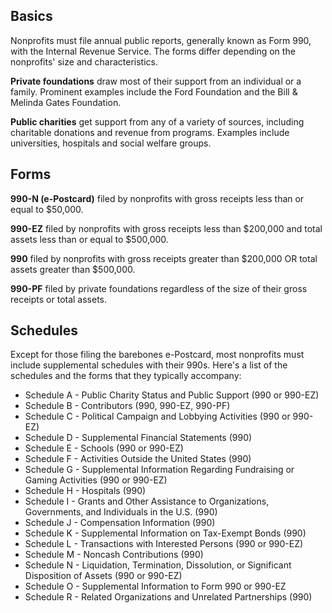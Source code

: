## Basics

Nonprofits must file annual public reports, generally known as Form 990, with the Internal Revenue Service. The forms differ depending on the nonprofits' size and characteristics.

**Private foundations** draw most of their support from an individual or a family. Prominent examples include the Ford Foundation and the Bill & Melinda Gates Foundation.

**Public charities** get support from any of a variety of sources, including charitable donations and revenue from programs. Examples include universities, hospitals and social welfare groups.

## Forms

**990-N (e-Postcard)** filed by nonprofits with gross receipts less than or equal to $50,000.

**990-EZ** filed by nonprofits with gross receipts less than $200,000 and total assets less than or equal to $500,000.

**990** filed by nonprofits with gross receipts greater than $200,000 OR total assets greater than $500,000.

**990-PF** filed by private foundations regardless of the size of their gross receipts or total assets.

## Schedules

Except for those filing the barebones e-Postcard, most nonprofits must include supplemental schedules with their 990s. Here's a list of the schedules and the forms that they typically accompany:

* Schedule A - Public Charity Status and Public Support (990 or 990-EZ)
* Schedule B - Contributors (990, 990-EZ, 990-PF)
* Schedule C - Political Campaign and Lobbying Activities (990 or 990-EZ)
* Schedule D - Supplemental Financial Statements (990)
* Schedule E - Schools (990 or 990-EZ)
* Schedule F - Activities Outside the United States (990)
* Schedule G - Supplemental Information Regarding Fundraising or Gaming Activities (990 or 990-EZ)
* Schedule H - Hospitals (990)
* Schedule I - Grants and Other Assistance to Organizations, Governments, and Individuals in the U.S. (990)
* Schedule J - Compensation Information (990)
* Schedule K - Supplemental Information on Tax-Exempt Bonds (990)
* Schedule L - Transactions with Interested Persons (990 or 990-EZ)
* Schedule M - Noncash Contributions (990)
* Schedule N - Liquidation, Termination, Dissolution, or Significant Disposition of Assets (990 or 990-EZ)
* Schedule O - Supplemental Information to Form 990 or 990-EZ
* Schedule R - Related Organizations and Unrelated Partnerships (990)
